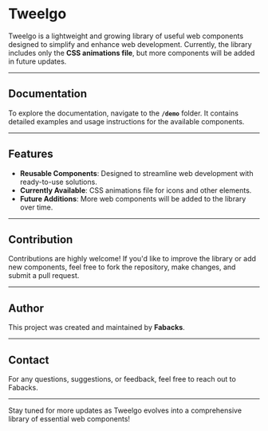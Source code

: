 # Tweelgo

Tweelgo is a lightweight and growing library of useful web components designed to simplify and enhance web development. Currently, the library includes only the **CSS animations file**, but more components will be added in future updates.

---

## Documentation

To explore the documentation, navigate to the **`/demo`** folder. It contains detailed examples and usage instructions for the available components.

---

## Features

- **Reusable Components**: Designed to streamline web development with ready-to-use solutions.
- **Currently Available**: CSS animations file for icons and other elements.
- **Future Additions**: More web components will be added to the library over time.

---

## Contribution

Contributions are highly welcome! If you'd like to improve the library or add new components, feel free to fork the repository, make changes, and submit a pull request.


---

## Author

This project was created and maintained by **Fabacks**. 

---

## Contact

For any questions, suggestions, or feedback, feel free to reach out to Fabacks.

---

Stay tuned for more updates as Tweelgo evolves into a comprehensive library of essential web components!
